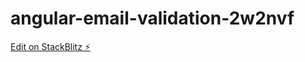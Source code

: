 # angular-email-validation-2w2nvf

[Edit on StackBlitz ⚡️](https://stackblitz.com/edit/angular-email-validation-2w2nvf)